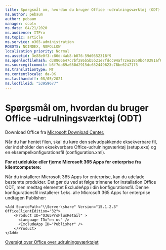 ```yaml
---
title: Spørgsmål om, hvordan du bruger Office -udrulningsværktøj (ODT)
ms.author: pebaum
author: pebaum
manager: scotv
ms.date: 04/21/2020
ms.audience: ITPro
ms.topic: article
ms.service: o365-administration
ROBOTS: NOINDEX, NOFOLLOW
localization_priority: Normal
ms.assetid: 3e88e0f3-c86d-4ab8-b076-59d0552318f9
ms.openlocfilehash: d38866647c7bf286b5b5b21e7fdcc94af72ea1850bc40391af077aa230b8b4fd
ms.sourcegitcommit: b5f7da89a650d2915dc652449623c78be6247175
ms.translationtype: MT
ms.contentlocale: da-DK
ms.lasthandoff: 08/05/2021
ms.locfileid: "53959677"
---
```

# <a name="questions-about-how-to-use-the-office-deployment-tool-odt"></a>Spørgsmål om, hvordan du bruger Office -udrulningsværktøj (ODT)

Download Office fra [Microsoft Download Center.](https://go.microsoft.com/fwlink/p/?LinkID=626065)
  
Når du har hentet filen, skal du køre den selvudpakkende eksekverbare fil, der indeholder den eksekverbare Office-udrulningsværktøj (setup.exe) og en eksempelkonfigurationsfil (configuration.xml).
  
 **For at udelukke eller fjerne Microsoft 365 Apps for enterprise fra klientcomputere:**
  
Når du installerer Microsoft 365 Apps for enterprise, kan du udelade bestemte produkter. Det gør du ved at følge trinnene for installation Office ODT, men medtag elementet ExcludeApp i din konfigurationsfil. Denne konfigurationsfil installerer f.eks. alle Microsoft 365 Apps for enterprise undtagen Publisher:
  
```
<Add SourcePath="\\Server\share" Version="15.1.2.3" OfficeClientEdition="32">
    <Product ID="O365ProPlusRetail" >
      <Language ID="en-us" />
      <ExcludeApp ID="Publisher" />
    </Product>
</Add>
```

[Oversigt over Office over udrulningsværktøjet](https://docs.microsoft.com/deployoffice/overview-office-deployment-tool)
  

